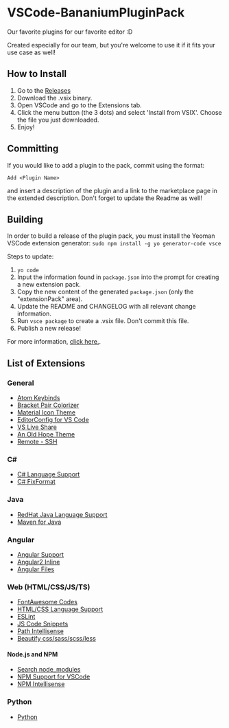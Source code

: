 # VSCode-BananiumPluginPack
Our favorite plugins for our favorite editor :D

Created especially for our team, but you're welcome to use it if it fits your use case as well!

## How to Install
1. Go to the [Releases](https://github.com/BananiumLabs/VSCode-BananiumPluginPack/releases)
2. Download the .vsix binary.
3. Open VSCode and go to the Extensions tab.
4. Click the menu button (the 3 dots) and select 'Install from VSIX'. Choose the file you just downloaded.
5. Enjoy!

## Committing
If you would like to add a plugin to the pack, commit using the format:

`Add <Plugin Name>`

and insert a description of the plugin and a link to the marketplace page in the extended description. Don't forget to update the Readme as well!

## Building
In order to build a release of the plugin pack, you must install the Yeoman VSCode extension generator: `sudo npm install -g yo generator-code vsce`

Steps to update:
1. `yo code`
2. Input the information found in `package.json` into the prompt for creating a new extension pack.
3. Copy the new content of the generated `package.json` (only the "extensionPack" area).
4. Update the README and CHANGELOG with all relevant change information.
5. Run `vsce package` to create a .vsix file. Don't commit this file.
6. Publish a new release!

For more information, [click here.](https://code.visualstudio.com/docs/extensions/yocode).

## List of Extensions

### General
 - [Atom Keybinds](https://marketplace.visualstudio.com/items?itemName=ms-vscode.atom-keybindings)
 - [Bracket Pair Colorizer](https://marketplace.visualstudio.com/items?itemName=CoenraadS.bracket-pair-colorizer)
 - [Material Icon Theme](https://marketplace.visualstudio.com/items?itemName=PKief.material-icon-theme)
 - [EditorConfig for VS Code](https://marketplace.visualstudio.com/items?itemName=EditorConfig.EditorConfig)
 - [VS Live Share](https://marketplace.visualstudio.com/items?itemName=MS-vsliveshare.vsliveshare)
 - [An Old Hope Theme](https://marketplace.visualstudio.com/items?itemName=dustinsanders.an-old-hope-theme-vscode)
 - [Remote - SSH](https://marketplace.visualstudio.com/items?itemName=ms-vscode-remote.remote-ssh)

### C#
 - [C# Language Support](https://marketplace.visualstudio.com/items?itemName=ms-vscode.csharp)
 - [C# FixFormat](https://marketplace.visualstudio.com/items?itemName=Leopotam.csharpfixformat)

### Java
 - [RedHat Java Language Support](https://marketplace.visualstudio.com/items?itemName=redhat.java)
 - [Maven for Java](https://marketplace.visualstudio.com/items?itemName=vscjava.vscode-maven)

### Angular
 - [Angular Support](https://marketplace.visualstudio.com/items?itemName=Angular.ng-template)
 - [Angular2 Inline](https://marketplace.visualstudio.com/items?itemName=natewallace.angular2-inline) 
 - [Angular Files](https://marketplace.visualstudio.com/items?itemName=alexiv.vscode-angular2-files)

### Web (HTML/CSS/JS/TS)
 - [FontAwesome Codes](https://marketplace.visualstudio.com/items?itemName=medzhidov.font-awesome-codes-html)
 - [HTML/CSS Language Support](https://marketplace.visualstudio.com/items?itemName=ecmel.vscode-html-css) 
 - [ESLint](https://marketplace.visualstudio.com/items?itemName=dbaeumer.vscode-eslint)
 - [JS Code Snippets](https://marketplace.visualstudio.com/items?itemName=xabikos.JavaScriptSnippets)
 - [Path Intellisense](https://marketplace.visualstudio.com/items?itemName=christian-kohler.path-intellisense)
 - [Beautify css/sass/scss/less](https://marketplace.visualstudio.com/items?itemName=michelemelluso.code-beautifier)

 #### Node.js and NPM
 - [Search node_modules](https://marketplace.visualstudio.com/items?itemName=jasonnutter.search-node-modules)
 - [NPM Support for VSCode](https://marketplace.visualstudio.com/items?itemName=eg2.vscode-npm-script)
 - [NPM Intellisense](https://marketplace.visualstudio.com/items?itemName=christian-kohler.npm-intellisense)

 ### Python
 - [Python](https://marketplace.visualstudio.com/items?itemName=ms-python.python)
